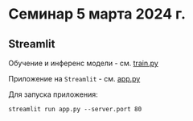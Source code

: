 # Семинар 5 марта 2024 г.
## Streamlit

Обучение и инференс модели - см. [train.py](train.py)

Приложение на `Streamlit` - см. [app.py](app.py)

Для запуска приложения:
```shell
streamlit run app.py --server.port 80
```